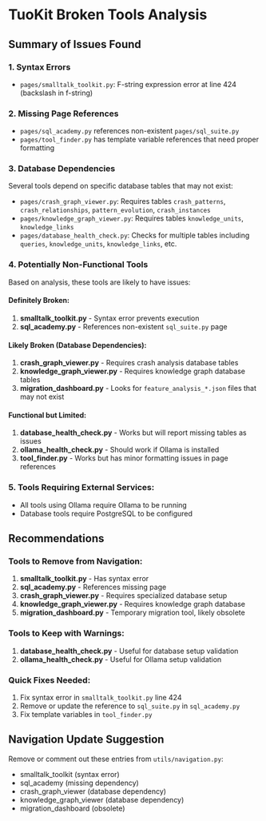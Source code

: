 # TuoKit Broken Tools Analysis

## Summary of Issues Found

### 1. **Syntax Errors**
- `pages/smalltalk_toolkit.py`: F-string expression error at line 424 (backslash in f-string)

### 2. **Missing Page References**
- `pages/sql_academy.py` references non-existent `pages/sql_suite.py`
- `pages/tool_finder.py` has template variable references that need proper formatting

### 3. **Database Dependencies**
Several tools depend on specific database tables that may not exist:
- `pages/crash_graph_viewer.py`: Requires tables `crash_patterns`, `crash_relationships`, `pattern_evolution`, `crash_instances`
- `pages/knowledge_graph_viewer.py`: Requires tables `knowledge_units`, `knowledge_links`
- `pages/database_health_check.py`: Checks for multiple tables including `queries`, `knowledge_units`, `knowledge_links`, etc.

### 4. **Potentially Non-Functional Tools**
Based on analysis, these tools are likely to have issues:

#### **Definitely Broken:**
1. **smalltalk_toolkit.py** - Syntax error prevents execution
2. **sql_academy.py** - References non-existent `sql_suite.py` page

#### **Likely Broken (Database Dependencies):**
1. **crash_graph_viewer.py** - Requires crash analysis database tables
2. **knowledge_graph_viewer.py** - Requires knowledge graph database tables
3. **migration_dashboard.py** - Looks for `feature_analysis_*.json` files that may not exist

#### **Functional but Limited:**
1. **database_health_check.py** - Works but will report missing tables as issues
2. **ollama_health_check.py** - Should work if Ollama is installed
3. **tool_finder.py** - Works but has minor formatting issues in page references

### 5. **Tools Requiring External Services:**
- All tools using Ollama require Ollama to be running
- Database tools require PostgreSQL to be configured

## Recommendations

### Tools to Remove from Navigation:
1. **smalltalk_toolkit.py** - Has syntax error
2. **sql_academy.py** - References missing page
3. **crash_graph_viewer.py** - Requires specialized database setup
4. **knowledge_graph_viewer.py** - Requires knowledge graph database
5. **migration_dashboard.py** - Temporary migration tool, likely obsolete

### Tools to Keep with Warnings:
1. **database_health_check.py** - Useful for database setup validation
2. **ollama_health_check.py** - Useful for Ollama setup validation

### Quick Fixes Needed:
1. Fix syntax error in `smalltalk_toolkit.py` line 424
2. Remove or update the reference to `sql_suite.py` in `sql_academy.py`
3. Fix template variables in `tool_finder.py`

## Navigation Update Suggestion

Remove or comment out these entries from `utils/navigation.py`:
- smalltalk_toolkit (syntax error)
- sql_academy (missing dependency)
- crash_graph_viewer (database dependency)
- knowledge_graph_viewer (database dependency)
- migration_dashboard (obsolete)